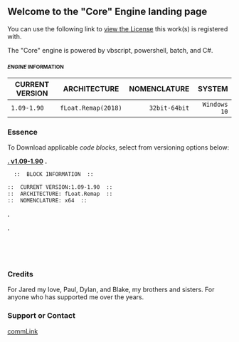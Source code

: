 ## Welcome to the "Core" Engine landing page

  You can use the following link to [view the License](https://motion-i.github.io/Clamp-CC-x.1-License-Registry/) this work(s) is registered with.

The "Core" engine is powered by vbscript, powershell, batch, and C#.



###   <sub><sup>_ENGINE_ INFORMATION</sup></sub>




|  CURRENT VERSION  |     ARCHITECTURE       |       NOMENCLATURE       |          SYSTEM        |
| ----------------- |:----------------------:| ------------------------:| ----------------------:|
| `1.09-1.90`       |   `fLoat.Remap(2018)`  |       `32bit-64bit`      |       `Windows 10`     |
  









### Essence

To Download applicable _code blocks_, select from versioning options below:

[**.  v1.09-1.90**](https://help.github.com/categories/github-pages-basics/)
**.**

```markdown
  ::  BLOCK INFORMATION  ::

::  CURRENT VERSION:1.09-1.90  ::  
::  ARCHITECTURE: fLoat.Remap  ::  
::  NOMENCLATURE: x64  ::  
```

**.**

**.**

⠀⠀⠀




⠀⠀⠀

### Credits

For Jared my love, Paul, Dylan, and Blake, my brothers and sisters.
For anyone who has supported me over the years.

### Support or Contact

[commLink](https://help.github.com/categories/github-pages-basics/)
